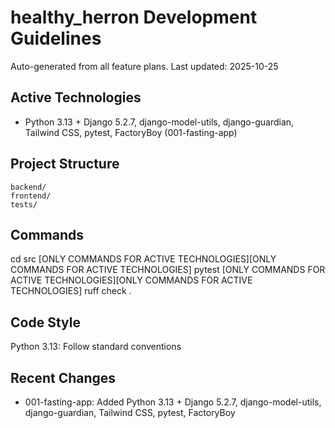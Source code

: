 # healthy_herron Development Guidelines

Auto-generated from all feature plans. Last updated: 2025-10-25

## Active Technologies

- Python 3.13 + Django 5.2.7, django-model-utils, django-guardian, Tailwind CSS, pytest, FactoryBoy (001-fasting-app)

## Project Structure

```text
backend/
frontend/
tests/
```

## Commands

cd src [ONLY COMMANDS FOR ACTIVE TECHNOLOGIES][ONLY COMMANDS FOR ACTIVE TECHNOLOGIES] pytest [ONLY COMMANDS FOR ACTIVE TECHNOLOGIES][ONLY COMMANDS FOR ACTIVE TECHNOLOGIES] ruff check .

## Code Style

Python 3.13: Follow standard conventions

## Recent Changes

- 001-fasting-app: Added Python 3.13 + Django 5.2.7, django-model-utils, django-guardian, Tailwind CSS, pytest, FactoryBoy

<!-- MANUAL ADDITIONS START -->
<!-- MANUAL ADDITIONS END -->
